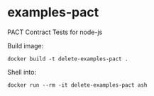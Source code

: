 # examples-pact
PACT Contract Tests for node-js



Build image:
```
docker build -t delete-examples-pact .
```

Shell into:
```
docker run --rm -it delete-examples-pact ash
```

